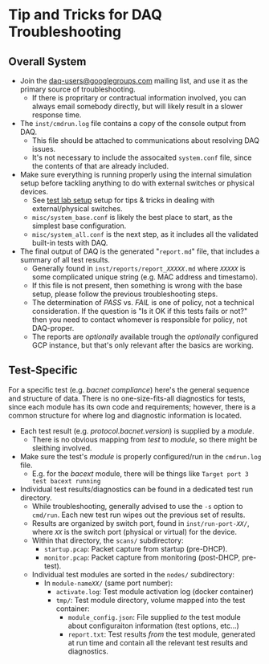# Tip and Tricks for DAQ Troubleshooting

## Overall System

* Join the
[daq-users@googlegroups.com](https://groups.google.com/forum/#!forum/daq-users)
mailing list, and use it as the primary source of troubleshooting.
  * If there is propritary or contractual information involved, you can always
  email somebody directly, but will likely result in a slower response time.
* The `inst/cmdrun.log` file contains a copy of the console output from DAQ.
  * This file should be attached to communications about resolving DAQ issues.
  * It's not necessary to include the assocaited `system.conf` file, since the
  contents of that are already included.
* Make sure everything is running properly using the internal simulation setup
before tackling anything to do with external switches or physical devices.
  * See [test lab setup](test_lab.md) setup for tips & tricks in dealing with
  external/physical switches.
  * `misc/system_base.conf` is likely the best place to start, as the simplest
  base configuration.
  * `misc/system_all.conf` is the next step, as it includes all the validated
  built-in tests with DAQ.
* The final output of DAQ is the generated "`report.md`" file, that includes
a summary of all test results.
  * Generally found in <code>inst/reports/report_<em>XXXXX</em>.md</code> where
  <code><em>XXXXX</em></code> is some complicated unique string (e.g. MAC
  address and timestamo).
  * If this file is not present, then something is wrong with the base setup,
  please follow the previous troubleshooting steps.
  * The determination of _PASS_ vs. _FAIL_ is one of policy, not a technical
  consideration. If the question is "Is it OK if this tests fails or not?" then
  you need to contact whomever is responsible for policy, not DAQ-proper.
  * The reports are _optionally_ available trough the _optionally_ configured
  GCP instance, but that's only relevant after the basics are working.

## Test-Specific

For a specific test (e.g. _bacnet compliance_) here's the general sequence and
structure of data. There is no one-size-fits-all diagnostics for tests, since
each module has its own code and requirements; however, there is a common
structure for where log and diagnostic information is located.

* Each test result (e.g. _protocol.bacnet.version_) is supplied by a _module_.
  * There is no obvious mapping from _test_ to _module_, so there might be
  sleithing involved.
* Make sure the test's _module_ is properly configured/run in the `cmdrun.log`
file.
  * E.g. for the _bacext_ module, there will be things like `Target port 3 test
  bacext running`
* Individual test results/diagnostics can be found in a dedicated test run
directory.
  * While troubleshooting, generally advised to use the `-s` option to
  `cmd/run`. Each new
  test run wipes out the previous set of results.
  * Results are organized by switch port, found in
  <code>inst/run-port-<em>XX</em>/</code>, where <code><em>XX</em></code> is
  the switch port (physical or virtual) for the device.
  * Within that directory, the <code>scans/</code> subdirectory:
    * `startup.pcap`: Packet capture from startup (pre-DHCP).
    * `monitor.pcap`: Packet capture from monitoring (post-DHCP, pre-test).
  * Individual test modules are sorted in the `nodes/` subdirectory:
    * In <code>module-name<em>XX</em>/</code> (same port number):
      * `activate.log`: Test module activation log (docker container)
      * `tmp/`: Test module directory, volume mapped into the test container:
        * `module_config.json`: File supplied _to_ the test module about
        configuraiton information (test options, etc...)
        * `report.txt`: Test results _from_ the test module, generated at
        run time and contain all the relevant test results and diagnostics.
